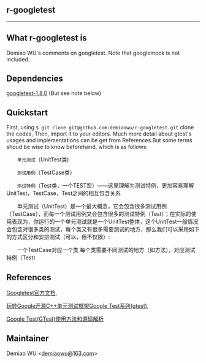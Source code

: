 ## r-googletest 
----
## What r-googletest is

Demiao WU's comments on googletest. Note that googlemock is not included.

## Dependencies

[googletest-1.8.0](https://github.com/google/googletest) (But see note below)  

## Quickstart

First, using `$ git clone git@github.com:demiaowu/r-googletest.git` clone the codes, Then, import it to your editors. Much more detail about gtest's usages and implementations can be get from References.But some terms shoud be wise to know beforehand, which is as follows:  

&emsp;&emsp;`单元测试`（UnitTest类)  

&emsp;&emsp;`测试用例`（TestCase类）  

&emsp;&emsp;`测试特例`（Test类，一个TEST宏）——这里理解为测试特例，更加容易理解UnitTest，TestCase，Test之间的相互包含关系  

&emsp;&emsp;单元测试（UnitTest）是一个最大概念，它会包含很多测试用例（TestCase），而每一个测试用例又会包含很多的测试特例（Test）；在实际的使用表现为，你运行的一个单元测试就是一个UnitTest整体，这个UnitTest一般情况会包含对很多类的测试，每个类又有很多需要测试的地方，那么我们可以采用如下的方式区分和安排测试（可以，但不仅限）:  

&emsp;&emsp;一个TestCase对应一个类
每个类需要不同测试的地方（如方法），对应测试特例（Test）

## References

[Googletest官方文档](https://github.com/google/googletest/blob/master/googletest/docs/Documentation.md),  

[玩转Google开源C++单元测试框架Google Test系列(gtest)](http://www.cnblogs.com/coderzh/archive/2009/04/06/1426755.html),  

[Google Test(GTest)使用方法和源码解析](http://blog.csdn.net/breaksoftware/article/category/6172527)  


## Maintainer

Demiao WU <[demiaowu@163.com](demiaowu@163.com)>
